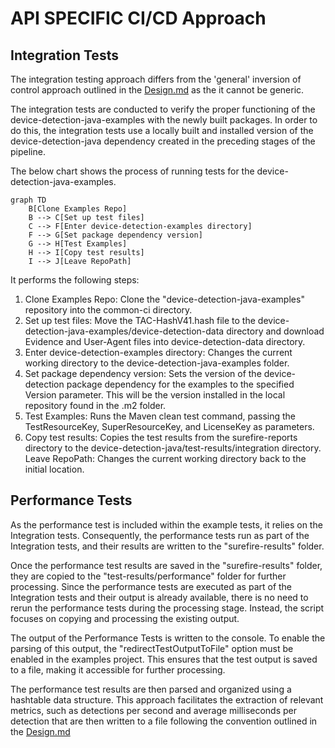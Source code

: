 # API SPECIFIC CI/CD Approach

## Integration Tests

The integration testing approach differs from the 'general' inversion of control approach outlined in the [Design.md](https://github.com/51Degrees/common-ci/blob/gh-refact/design.md) as the it cannot be generic. 


The integration tests are conducted to verify the proper functioning of the device-detection-java-examples with the newly built packages. In order to do this, the integration tests use a locally built and installed version of the device-detection-java dependency created in the preceding stages of the pipeline. 

The below chart shows the process of running tests for the device-detection-java-examples. 

```mermaid
graph TD
    B[Clone Examples Repo]
    B --> C[Set up test files]
    C --> F[Enter device-detection-examples directory]
    F --> G[Set package dependency version]
    G --> H[Test Examples]
    H --> I[Copy test results]
    I --> J[Leave RepoPath]
```

It performs the following steps:

1. Clone Examples Repo: Clone the "device-detection-java-examples" repository into the common-ci directory.
3. Set up test files: Move the TAC-HashV41.hash file to the device-detection-java-examples/device-detection-data directory and download Evidence and User-Agent files into device-detection-data directory.
4. Enter device-detection-examples directory: Changes the current working directory to the device-detection-java-examples folder.
5. Set package dependency version: Sets the version of the device-detection package dependency for the examples to the specified Version parameter. This will be the version installed in the local repository found in the .m2 folder.
6. Test Examples: Runs the Maven clean test command, passing the TestResourceKey, SuperResourceKey, and LicenseKey as parameters.
7. Copy test results: Copies the test results from the surefire-reports directory to the device-detection-java/test-results/integration directory.
Leave RepoPath: Changes the current working directory back to the initial location.

## Performance Tests

As the performance test is included within the example tests, it relies on the Integration tests. Consequently, the performance tests run as part of the Integration tests, and their results are written to the "surefire-results" folder.

Once the performance test results are saved in the "surefire-results" folder, they are copied to the "test-results/performance" folder for further processing. Since the performance tests are executed as part of the Integration tests and their output is already available, there is no need to rerun the performance tests during the processing stage. Instead, the script focuses on copying and processing the existing output.

The output of the Performance Tests is written to the console. To enable the parsing of this output, the "redirectTestOutputToFile" option must be enabled in the examples project. This ensures that the test output is saved to a file, making it accessible for further processing.

The performance test results are then parsed and organized using a hashtable data structure. This approach facilitates the extraction of relevant metrics, such as detections per second and average milliseconds per detection that are then written to a file following the convention outlined in the [Design.md](https://github.com/51Degrees/common-ci/blob/gh-refact/design.md)
